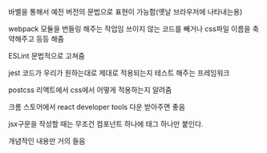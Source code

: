 바벨을 통해서 예전 버전의 문법으로 표현이 가능함(옛날 브라우저에 나타내는용)

webpack 모듈을 번들링 해주는 작업임
쓰이지 않는 코드를 빼거나 css파일 이름을 축약해주고 등등 해줌

ESLint 문법적으로 고쳐줌

jest 코드가 우리가 원하는대로 제대로 적용되는지 테스트 해주는 프레임워크

postcss 리액트에서 css에서 어떻게 적용하는지 알려줌

크롬 스토어에서
react developer tools 다운 받아주면 좋음

jsx구문을 작성할 때는 무조건 컴포넌트 하나에 태그 하나만 붙인다.

개념적인 내용만 거의 들음
